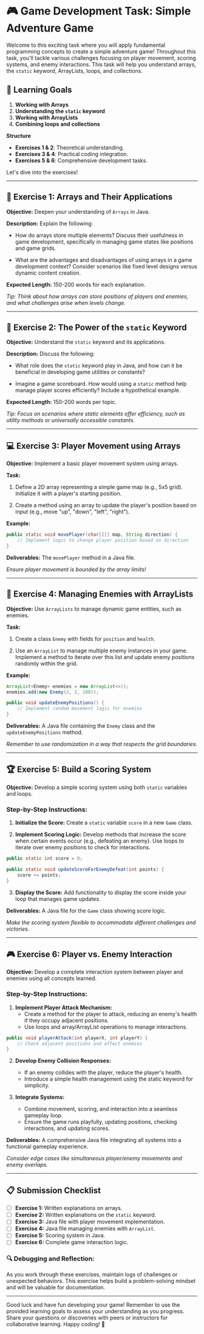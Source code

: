 # 🎮 Game Development Task: Simple Adventure Game

Welcome to this exciting task where you will apply fundamental programming concepts to create a simple adventure game! Throughout this task, you'll tackle various challenges focusing on player movement, scoring systems, and enemy interactions. This task will help you understand arrays, the `static` keyword, ArrayLists, loops, and collections. 

## 🌟 Learning Goals

1. **Working with Arrays**
2. **Understanding the `static` keyword**
3. **Working with ArrayLists**
4. **Combining loops and collections**

**Structure**

- **Exercises 1 & 2**: Theoretical understanding.
- **Exercises 3 & 4**: Practical coding integration.
- **Exercises 5 & 6**: Comprehensive development tasks.

Let's dive into the exercises!

---

## 🧠 Exercise 1: Arrays and Their Applications

**Objective:** Deepen your understanding of `Arrays` in Java.

**Description:** Explain the following:

- How do arrays store multiple elements? Discuss their usefulness in game development, specifically in managing game states like positions and game grids.
  
- What are the advantages and disadvantages of using arrays in a game development context? Consider scenarios like fixed level designs versus dynamic content creation.

**Expected Length:** 150-200 words for each explanation.

*Tip: Think about how arrays can store positions of players and enemies, and what challenges arise when levels change.*

---

## 🚀 Exercise 2: The Power of the `static` Keyword

**Objective:** Understand the `static` keyword and its applications.

**Description:** Discuss the following:

- What role does the `static` keyword play in Java, and how can it be beneficial in developing game utilities or constants?
  
- Imagine a game scoreboard. How would using a `static` method help manage player scores efficiently? Include a hypothetical example.

**Expected Length:** 150-200 words per topic.

*Tip: Focus on scenarios where static elements offer efficiency, such as utility methods or universally accessible constants.*

---

## 💻 Exercise 3: Player Movement using Arrays

**Objective:** Implement a basic player movement system using arrays.

**Task:**

1. Define a 2D array representing a simple game map (e.g., 5x5 grid). Initialize it with a player's starting position.
   
2. Create a method using an array to update the player's position based on input (e.g., move "up", "down", "left", "right").

**Example:**

```java
public static void movePlayer(char[][] map, String direction) {
    // Implement logic to change player position based on direction
}
```

**Deliverables:** The `movePlayer` method in a Java file.

*Ensure player movement is bounded by the array limits!*

---

## 🎯 Exercise 4: Managing Enemies with ArrayLists

**Objective:** Use `ArrayLists` to manage dynamic game entities, such as enemies.

**Task:**

1. Create a class `Enemy` with fields for `position` and `health`.
   
2. Use an `ArrayList` to manage multiple enemy instances in your game. Implement a method to iterate over this list and update enemy positions randomly within the grid.

**Example:**

```java
ArrayList<Enemy> enemies = new ArrayList<>();
enemies.add(new Enemy(2, 2, 100));

public void updateEnemyPositions() {
    // Implement random movement logic for enemies
}
```

**Deliverables:** A Java file containing the `Enemy` class and the `updateEnemyPositions` method.

*Remember to use randomization in a way that respects the grid boundaries.*

---

## 🏆 Exercise 5: Build a Scoring System

**Objective:** Develop a simple scoring system using both `static` variables and loops.

### Step-by-Step Instructions:

1. **Initialize the Score:** Create a `static` variable `score` in a new `Game` class.
   
2. **Implement Scoring Logic:** Develop methods that increase the score when certain events occur (e.g., defeating an enemy). Use loops to iterate over enemy positions to check for interactions.

```java
public static int score = 0;

public static void updateScoreForEnemyDefeat(int points) {
    score += points;
}
```

3. **Display the Score:** Add functionality to display the score inside your loop that manages game updates.

**Deliverables:** A Java file for the `Game` class showing score logic.

*Make the scoring system flexible to accommodate different challenges and victories.*

---

## 🎮 Exercise 6: Player vs. Enemy Interaction

**Objective:** Develop a complete interaction system between player and enemies using all concepts learned.

### Step-by-Step Instructions:

1. **Implement Player Attack Mechanism:**
   - Create a method for the player to attack, reducing an enemy's health if they occupy adjacent positions.
   - Use loops and array/ArrayList operations to manage interactions.

```java
public void playerAttack(int playerX, int playerY) {
    // Check adjacent positions and affect enemies
}
```

2. **Develop Enemy Collision Responses:**
   - If an enemy collides with the player, reduce the player's health.
   - Introduce a simple health management using the static keyword for simplicity.

3. **Integrate Systems:**
   - Combine movement, scoring, and interaction into a seamless gameplay loop.
   - Ensure the game runs playfully, updating positions, checking interactions, and updating scores.

**Deliverables:** A comprehensive Java file integrating all systems into a functional gameplay experience.

*Consider edge cases like simultaneous player/enemy movements and enemy overlaps.*

---

## 📋 Submission Checklist

- [ ] **Exercise 1:** Written explanations on arrays.
- [ ] **Exercise 2:** Written explanations on the `static` keyword.
- [ ] **Exercise 3:** Java file with player movement implementation.
- [ ] **Exercise 4:** Java file managing enemies with `ArrayList`.
- [ ] **Exercise 5:** Scoring system in Java.
- [ ] **Exercise 6:** Complete game interaction logic.

### 🔍 Debugging and Reflection:

As you work through these exercises, maintain logs of challenges or unexpected behaviors. This exercise helps build a problem-solving mindset and will be valuable for documentation.

---

Good luck and have fun developing your game! Remember to use the provided learning goals to assess your understanding as you progress. Share your questions or discoveries with peers or instructors for collaborative learning. Happy coding! 🎉